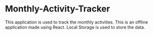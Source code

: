 # Monthly-Activity-Tracker
This application is used to track the monthly activities. This is an offline application made using React. Local Storage is used to store the data.
